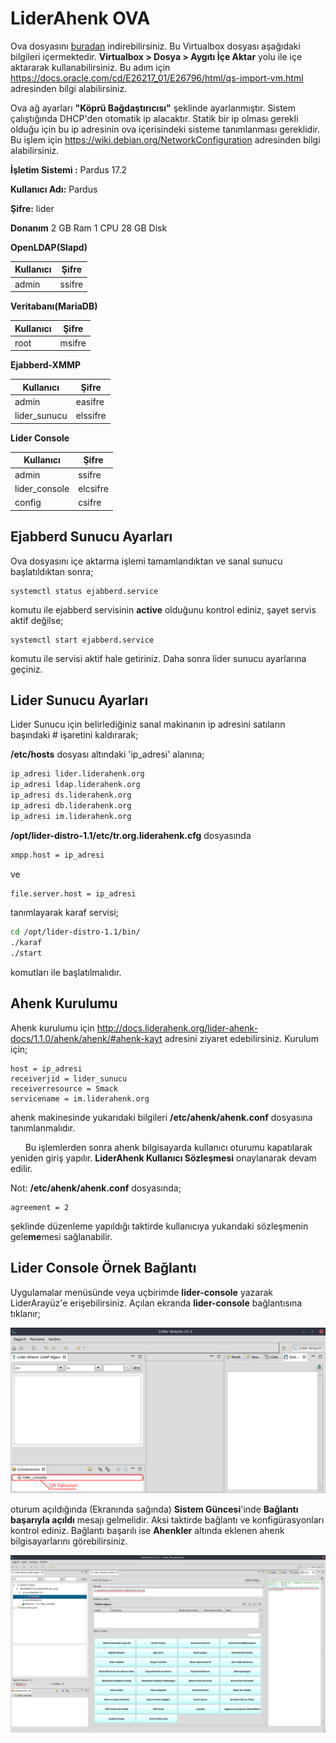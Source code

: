 #  LiderAhenk OVA

Ova dosyasını [buradan](docs.liderahenk.org/lider-ahenk-docs/1.1.0/ova/lider-server-1.1.ova) indirebilirsiniz. Bu Virtualbox dosyası aşağıdaki bilgileri içermektedir. **Virtualbox > Dosya > Aygıtı İçe Aktar** yolu ile içe aktararak kullanabilirsiniz. Bu adım için https://docs.oracle.com/cd/E26217_01/E26796/html/qs-import-vm.html adresinden bilgi alabilirsiniz.

Ova ağ ayarları **"Köprü Bağdaştırıcısı"** şeklinde ayarlanmıştır. Sistem çalıştığında DHCP'den otomatik ip alacaktır. Statik bir ip olması gerekli olduğu için bu ip adresinin ova içerisindeki sisteme tanımlanması gereklidir. Bu işlem için https://wiki.debian.org/NetworkConfiguration adresinden bilgi alabilirsiniz.

**İşletim Sistemi :** Pardus 17.2

**Kullanıcı Adı:** Pardus

**Şifre:** lider


**Donanım**
2 GB Ram
1 CPU
28 GB Disk


**OpenLDAP(Slapd)**

| Kullanıcı	| Şifre |
| ------ | ------ |
|  admin  |  ssifre  |


**Veritabanı(MariaDB)**

| Kullanıcı| Şifre |
| ------ | ------ |
|  root |  msifre  |

**Ejabberd-XMMP**

| Kullanıcı	| Şifre |
| ------ | ------ |
| admin | easifre |
| lider_sunucu | elssifre |

**Lider Console**

| Kullanıcı| Şifre |
| ------ | ------ |
| admin | ssifre |
| lider_console | elcsifre |
| config | csifre |

## Ejabberd Sunucu Ayarları

Ova dosyasını içe aktarma işlemi tamamlandıktan ve sanal sunucu başlatıldıktan sonra;

	systemctl status ejabberd.service
    
komutu ile ejabberd servisinin **active** olduğunu kontrol ediniz, şayet servis aktif değilse;

	systemctl start ejabberd.service

komutu ile servisi aktif hale getiriniz. Daha sonra lider sunucu ayarlarına geçiniz.

## Lider Sunucu Ayarları
 Lider Sunucu için belirlediğiniz sanal makinanın ip adresini satıların başındaki # işaretini kaldırarak;

**/etc/hosts** dosyası altındaki 'ip_adresi' alanına;

```sh
ip_adresi lider.liderahenk.org
ip_adresi ldap.liderahenk.org
ip_adresi ds.liderahenk.org
ip_adresi db.liderahenk.org
ip_adresi im.liderahenk.org 
```

**/opt/lider-distro-1.1/etc/tr.org.liderahenk.cfg** dosyasında 
```sh
xmpp.host = ip_adresi
```
ve 
```sh
file.server.host = ip_adresi
```
tanımlayarak karaf servisi;

```sh
cd /opt/lider-distro-1.1/bin/
./karaf
./start
```

komutları ile başlatılmalıdır.


## Ahenk Kurulumu

Ahenk kurulumu için http://docs.liderahenk.org/lider-ahenk-docs/1.1.0/ahenk/ahenk/#ahenk-kayt adresini ziyaret edebilirsiniz. Kurulum için;

    host = ip_adresi
    receiverjid = lider_sunucu
    receiverresource = Smack
    servicename = im.liderahenk.org

ahenk makinesinde yukarıdaki bilgileri **/etc/ahenk/ahenk.conf** dosyasına tanımlanmalıdır.

&nbsp;&nbsp;&nbsp;&nbsp;&nbsp;&nbsp;Bu işlemlerden sonra ahenk bilgisayarda kullanıcı  oturumu kapatılarak yeniden giriş yapılır. **LiderAhenk Kullanıcı Sözleşmesi** onaylanarak devam edilir.

Not: **/etc/ahenk/ahenk.conf** dosyasında;

	agreement = 2
    
şeklinde düzenleme yapıldığı taktirde kullanıcıya yukarıdaki sözleşmenin gele**me**mesi sağlanabilir.

## Lider Console Örnek Bağlantı

Uygulamalar menüsünde veya uçbirimde **lider-console** yazarak LiderArayüz'e erişebilirsiniz. Açılan ekranda **lider-console** bağlantısına tıklanır;

![Lider Console Örnek Bağlantı-1](virtual-ova-images/lider_console.png)

oturum açıldığında (Ekranında sağında) **Sistem Güncesi**'inde **Bağlantı başarıyla açıldı** mesajı gelmelidir. Aksi taktirde bağlantı ve konfigürasyonları kontrol ediniz. Bağlantı başarılı ise **Ahenkler** altında eklenen ahenk bilgisayarlarını görebilirsiniz.

![Lider Console Örnek Bağlantı-2](virtual-ova-images/lider_console-2.png)
